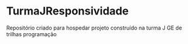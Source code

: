 # TurmaJResponsividade
Repositório criado para hospedar projeto construído na turma J GE de  trilhas programação
